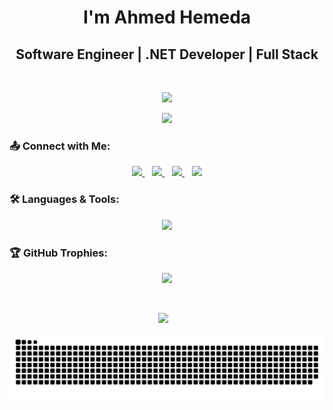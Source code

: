 <h1 align="center">I'm Ahmed Hemeda</h1>

<h2 align="center">Software Engineer | .NET Developer | Full Stack</h2><br>

  <p align="center">
    <a href="https://www.google.com.eg/search?q=ahmed+hemeda"> <!-- Google Me -->
      <img src="https://readme-typing-svg.herokuapp.com/?lines=Visit%20my%20LinkedIn%20Profile;I%20Post%20Insightful%20Content;Follow%20to%20get%20New%20Updates&font=Bold%20Code&center=true&color=30D050&pause=2000"> <!-- Text -->
    </a>
  </p>

  <p align="center">
      <img src="https://komarev.com/ghpvc/?username=a-hemeda&style=plastic&color=4010B0" height="30"/> <!-- Profile Views -->
  </p>

<h3 align="left">📤 Connect with Me:</h3>
  <p align="center">
    <a href="https://www.linkedin.com/in/a-hemeda"> <!-- LinkedIn Profile -->
      <img src="https://raw.githubusercontent.com/rahuldkjain/github-profile-readme-generator/master/src/images/icons/Social/linked-in-alt.svg" height="60"/>
    </a>&nbsp;&nbsp;
    <a href="https://www.whatsapp.com/channel/0029Vb3QWNLG8l5OPthU963O"> <!-- WhatsApp Channel -->
      <img src="https://marketplace.canva.com/Vmp9Y/MAEvzQVmp9Y/1/tl/canva-whatsapp-status-icon-MAEvzQVmp9Y.png" height="60"/>
    </a>&nbsp;&nbsp;
    <a href="https://codeforces.com/profile/A-Hemeda"> <!-- Codeforces Profile -->
      <img src="https://cdn.iconscout.com/icon/free/png-256/free-code-forces-logo-icon-download-in-svg-png-gif-file-formats--technology-social-media-vol-2-pack-logos-icons-3029920.png" height="60"/>
    </a>&nbsp;&nbsp;
    <a href="https://leetcode.com/u/A-Hemeda/"> <!-- LeetCode Profile -->
      <img src="https://shopallpremium.com/wp-content/uploads/2022/02/LeetCode_logo_rvs.png" height="60"/>
    </a>
  </p>

<h3 align="left">🛠️ Languages & Tools:</h3>
  <p align="center">
    <img height="75" src="https://go-skill-icons.vercel.app/api/icons?i=cpp,cs,dotnet,postman,sqlserver,redis,html,css,js,docker"/>
  </p>

<h3 align="left">🏆 GitHub Trophies:</h3>
  <p align="center">
    <img src="https://github-profile-trophy.vercel.app/?username=a-hemeda&theme=onestar&row=1&column=7"/>
  </p><br>

  <p align="center">
    <img src="https://github-readme-stats.vercel.app/api/top-langs?username=a-hemeda&layout=compact&langs_count=6&theme=highcontrast" height="130"/>&nbsp;&nbsp;&nbsp; <!-- Most Used Languages -->
  </p>

  <p align="center">
    <img src="https://raw.githubusercontent.com/platane/snk/output/github-contribution-grid-snake-dark.svg"> <!-- Snake -->
  </p>
